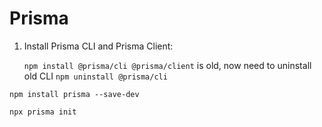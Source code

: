 # Prisma

1. Install Prisma CLI and Prisma Client:
    
    `npm install @prisma/cli @prisma/client` is old, now need to uninstall old CLI `npm uninstall @prisma/cli`

`npm install prisma --save-dev`

`npx prisma init`